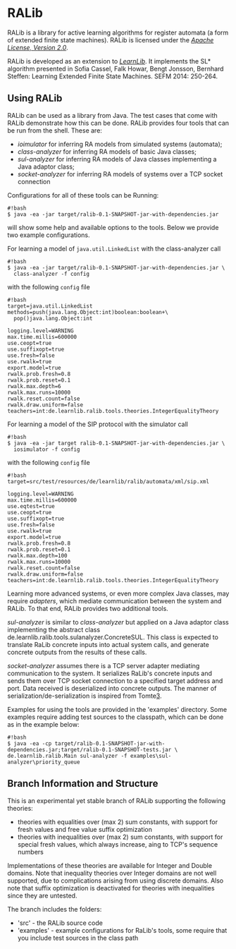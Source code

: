 RALib
=========================

RALib is a library for active learning algorithms for register automata
(a form of extended finite state machines). RALib is licensed under
the [*Apache License, Version 2.0*][4]. 

RALib is developed as an extension to [*LearnLib*][3]. It implements 
the SL* algorithm presented in 	Sofia Cassel, Falk Howar, Bengt Jonsson, 
Bernhard Steffen: Learning Extended Finite State Machines. SEFM 2014: 250-264.


Using RALib
-------------------------

RALib can be used as a library from Java. 
The test cases that come with RALib demonstrate how this can be done. 
RALib provides four tools that can be run from the shell. 
These are:

 
* *ioimulator* for inferring RA models from  simulated systems (automata); 
* *class-analyzer* for inferring RA models of basic Java classes;
* *sul-analyzer* for inferring RA models of Java classes implementing a Java adaptor class;
* *socket-analyzer* for inferring RA models of systems over a TCP socket connection

Configurations for all of these tools can be 
Running:

```
#!bash
$ java -ea -jar target/ralib-0.1-SNAPSHOT-jar-with-dependencies.jar
```


will show some help and available options to the tools. Below we provide two
example configurations.

For learning a model of `java.util.LinkedList` with the class-analyzer call

```
#!bash
$ java -ea -jar target/ralib-0.1-SNAPSHOT-jar-with-dependencies.jar \
  class-analyzer -f config
```

with the following `config` file

```
#!bash
target=java.util.LinkedList
methods=push(java.lang.Object:int)boolean:boolean+\
  pop()java.lang.Object:int

logging.level=WARNING
max.time.millis=600000
use.ceopt=true
use.suffixopt=true
use.fresh=false
use.rwalk=true
export.model=true
rwalk.prob.fresh=0.8
rwalk.prob.reset=0.1
rwalk.max.depth=6
rwalk.max.runs=10000
rwalk.reset.count=false
rwalk.draw.uniform=false
teachers=int:de.learnlib.ralib.tools.theories.IntegerEqualityTheory
```

For learning a model of the SIP protocol with the simulator call

```
#!bash
$ java -ea -jar target ralib-0.1-SNAPSHOT-jar-with-dependencies.jar \
  iosimulator -f config
```

with the following `config` file

```
#!bash
target=src/test/resources/de/learnlib/ralib/automata/xml/sip.xml

logging.level=WARNING
max.time.millis=600000
use.eqtest=true
use.ceopt=true
use.suffixopt=true
use.fresh=false
use.rwalk=true
export.model=true
rwalk.prob.fresh=0.8
rwalk.prob.reset=0.1
rwalk.max.depth=100
rwalk.max.runs=10000
rwalk.reset.count=false
rwalk.draw.uniform=false
teachers=int:de.learnlib.ralib.tools.theories.IntegerEqualityTheory
```

Learning more advanced systems, or even more complex Java classes, may require *adapters*, which mediate communication between the system and RALib.
To that end, RALib provides two additional tools.

*sul-analyzer* is similar to *class-analyzer* but applied on a Java adaptor class implementing the abstract class de.learnlib.ralib.tools.sulanalyzer.ConcreteSUL. 
This class is expected to translate RaLib concrete inputs into actual system calls, and generate concrete outputs from the results of these calls.


*socket-analyzer* assumes there is a TCP server adapter mediating communication to the system. 
It serializes RaLib's concrete inputs and sends them over TCP socket connection to a specified target address and port.
Data received is deserialized into concrete outputs.
The manner of serialization/de-serialization is inspired from Tomte[3].

Examples for using the tools are provided in the 'examples' directory.
Some examples require adding test sources to the classpath, which can be done as in the example below: 

```
#!bash
$ java -ea -cp target/ralib-0.1-SNAPSHOT-jar-with-dependencies.jar;target/ralib-0.1-SNAPSHOT-tests.jar \
de.learnlib.ralib.Main sul-analyzer -f examples\sul-analyzer\priority_queue

```


Branch Information and Structure
-------------------------

This is an experimental yet stable branch of RALib supporting the following theories:

* theories with equalities over (max 2) sum constants, with support for fresh values and free value suffix optimization
* theories with inequalities over (max 2) sum constants, with support for special fresh values, which always increase, aing to TCP's sequence numbers

Implementations of these theories are available for Integer and Double domains. 
Note that inequality theories over Integer domains are not well supported, due to complications arising from using discrete domains.
Also note that suffix optimization is deactivated for theories with inequalities since they are untested.     

The branch includes the folders:

* 'src' - the RALib source code 
* 'examples' - example configurations for RaLib's tools, some require that you include test sources in the class path



[1]: https://bitbucket.org/psycopaths/jConstraints-z3
[2]: https://z3.codeplex.com
[3]: http://www.learnlib.de
[4]: http://www.apache.org/licenses/LICENSE-2.0
[5]: https://bitbucket.org/psycopaths/jConstraints
[6]: https://gitlab.science.ru.nl/pfiteraubrostean/tcp-learner/tree/cav-aec
[7]: http://tomte.cs.ru.nl/